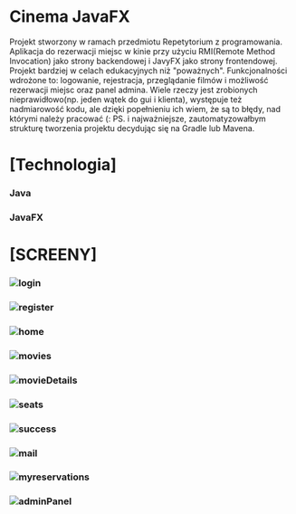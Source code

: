 # Cinema JavaFX 
Projekt stworzony w ramach przedmiotu Repetytorium z programowania. Aplikacja do rezerwacji miejsc w kinie przy użyciu RMI(Remote Method Invocation) jako strony backendowej  i  JavyFX jako strony frontendowej. Projekt bardziej w celach edukacyjnych niż "poważnych". Funkcjonalności wdrożone to: logowanie, rejestracja, przeglądanie filmów i możliwość rezerwacji miejsc oraz panel admina. Wiele rzeczy jest zrobionych nieprawidłowo(np. jeden wątek do gui i klienta), występuje też nadmiarowość kodu, ale dzięki popełnieniu ich wiem, że są to błędy, nad którymi należy pracować (:
PS. i najważniejsze, zautomatyzowałbym strukturę tworzenia projektu decydując się na Gradle lub Mavena.

# [Technologia]
###  Java

###  JavaFX


# [SCREENY]
### ![login](/img/login.PNG?raw=true)        
### ![register](https://github.com/n1ceS/CinemaJavaFX/blob/main/img/register.PNG)      
### ![home](https://github.com/n1ceS/CinemaJavaFX/blob/main/img/home.PNG)       
### ![movies](https://github.com/n1ceS/CinemaJavaFX/blob/main/img/movies.PNG)       
### ![movieDetails](https://github.com/n1ceS/CinemaJavaFX/blob/main/img/movieDetails.PNG)       
### ![seats](https://github.com/n1ceS/CinemaJavaFX/blob/main/img/seats.PNG)      
### ![success](https://github.com/n1ceS/CinemaJavaFX/blob/main/img/success.PNG)         
### ![mail](https://github.com/n1ceS/CinemaJavaFX/blob/main/img/mail.PNG)      
### ![myreservations](https://github.com/n1ceS/CinemaJavaFX/blob/main/img/myreservations.PNG)      
### ![adminPanel](https://github.com/n1ceS/CinemaJavaFX/blob/main/img/adminPanel.PNG)       
